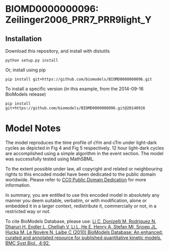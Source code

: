 # BIOMD0000000096: Zeilinger2006_PRR7_PRR9light_Y

## Installation

Download this repository, and install with distutils

`python setup.py install`

Or, install using pip

`pip install git+https://github.com/biomodels/BIOMD0000000096.git`

To install a specific version (in this example, from the 2014-09-16 BioModels release)

`pip install git+https://github.com/biomodels/BIOMD0000000096.git@20140916`


# Model Notes


The model reproduces the time profile of cYm and cTm under light-dark cycles
as depicted in Fig 4 and Fig 5 respectively. 12 hour light-dark cycles are
accomplished using a simple algorithm in the event section. The model was
successfully tested using MathSBML.

  

To the extent possible under law, all copyright and related or neighbouring
rights to this encoded model have been dedicated to the public domain
worldwide. Please refer to [CC0 Public Domain
Dedication](http://creativecommons.org/publicdomain/zero/1.0/) for more
information.

In summary, you are entitled to use this encoded model in absolutely any
manner you deem suitable, verbatim, or with modification, alone or embedded it
in a larger context, redistribute it, commercially or not, in a restricted way
or not.

  

To cite BioModels Database, please use: [Li C, Donizelli M, Rodriguez N,
Dharuri H, Endler L, Chelliah V, Li L, He E, Henry A, Stefan MI, Snoep JL,
Hucka M, Le Novère N, Laibe C (2010) BioModels Database: An enhanced, curated
and annotated resource for published quantitative kinetic models. BMC Syst
Biol., 4:92.](http://www.ncbi.nlm.nih.gov/pubmed/20587024)


